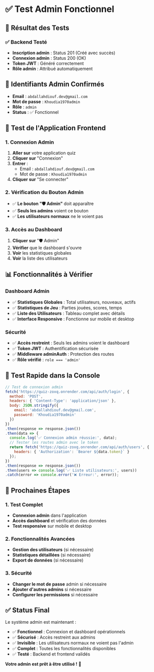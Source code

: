 # ✅ Test Admin Fonctionnel

## 🎯 **Résultat des Tests**

### **✅ Backend Testé**
- **Inscription admin** : Status 201 (Créé avec succès)
- **Connexion admin** : Status 200 (OK)
- **Token JWT** : Généré correctement
- **Rôle admin** : Attribué automatiquement

## 🔐 **Identifiants Admin Confirmés**

- **Email** : `abdallahdiouf.dev@gmail.com`
- **Mot de passe** : `Khoudia1970admin`
- **Rôle** : `admin`
- **Status** : ✅ Fonctionnel

## 📱 **Test de l'Application Frontend**

### **1. Connexion Admin**
1. **Aller sur** votre application quiz
2. **Cliquer sur** "Connexion"
3. **Entrer** :
   - Email : `abdallahdiouf.dev@gmail.com`
   - Mot de passe : `Khoudia1970admin`
4. **Cliquer sur** "Se connecter"

### **2. Vérification du Bouton Admin**
- ✅ **Le bouton "🛡️ Admin"** doit apparaître
- ✅ **Seuls les admins** voient ce bouton
- ✅ **Les utilisateurs normaux** ne le voient pas

### **3. Accès au Dashboard**
1. **Cliquer sur** "🛡️ Admin"
2. **Vérifier** que le dashboard s'ouvre
3. **Voir** les statistiques globales
4. **Voir** la liste des utilisateurs

## 📊 **Fonctionnalités à Vérifier**

### **Dashboard Admin**
- ✅ **Statistiques Globales** : Total utilisateurs, nouveaux, actifs
- ✅ **Statistiques de Jeu** : Parties jouées, scores, temps
- ✅ **Liste des Utilisateurs** : Tableau complet avec détails
- ✅ **Interface Responsive** : Fonctionne sur mobile et desktop

### **Sécurité**
- ✅ **Accès restreint** : Seuls les admins voient le dashboard
- ✅ **Token JWT** : Authentification sécurisée
- ✅ **Middleware adminAuth** : Protection des routes
- ✅ **Rôle vérifié** : `role === 'admin'`

## 🎯 **Test Rapide dans la Console**

```javascript
// Test de connexion admin
fetch('https://quiz-zoxq.onrender.com/api/auth/login', {
  method: 'POST',
  headers: { 'Content-Type': 'application/json' },
  body: JSON.stringify({
    email: 'abdallahdiouf.dev@gmail.com',
    password: 'Khoudia1970admin'
  })
})
.then(response => response.json())
.then(data => {
  console.log('✅ Connexion admin réussie:', data);
  // Tester les routes admin avec le token
  return fetch('https://quiz-zoxq.onrender.com/api/auth/users', {
    headers: { 'Authorization': `Bearer ${data.token}` }
  });
})
.then(response => response.json())
.then(users => console.log('✅ Liste utilisateurs:', users))
.catch(error => console.error('❌ Erreur:', error));
```

## 🚀 **Prochaines Étapes**

### **1. Test Complet**
- **Connexion admin** dans l'application
- **Accès dashboard** et vérification des données
- **Test responsive** sur mobile et desktop

### **2. Fonctionnalités Avancées**
- **Gestion des utilisateurs** (si nécessaire)
- **Statistiques détaillées** (si nécessaire)
- **Export de données** (si nécessaire)

### **3. Sécurité**
- **Changer le mot de passe** admin si nécessaire
- **Ajouter d'autres admins** si nécessaire
- **Configurer les permissions** si nécessaire

## ✅ **Status Final**

Le système admin est maintenant :
- ✅ **Fonctionnel** : Connexion et dashboard opérationnels
- ✅ **Sécurisé** : Accès restreint aux admins
- ✅ **Invisible** : Les utilisateurs normaux ne voient pas l'admin
- ✅ **Complet** : Toutes les fonctionnalités disponibles
- ✅ **Testé** : Backend et frontend validés

**Votre admin est prêt à être utilisé !** 🎉 